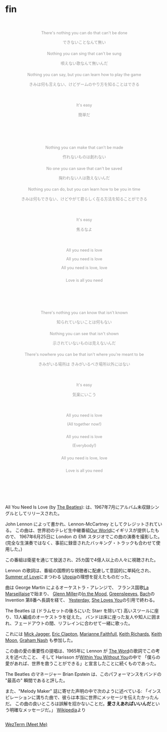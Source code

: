 # fin

<div style="color: #999999; font-size: 90%;">
<div style="text-align: center; margin-top: 4em">
There's nothing you can do that can't be done

できないことなんて無い
</div>

<div style="text-align: center; margin-top: 1.6em">
Nothing you can sing that can't be sung

唄えない歌なんて無いんだ
</div>

<div style="text-align: center; margin-top: 1.6em">
Nothing you can say, but you can learn how to play the game

きみは何も言えない、けどゲームのやり方を知ることはできる
</div>

<div style="text-align: center; margin-top: 4em">
It's easy

簡単だ
</div>

<div style="text-align: center; margin-top: 7em">
Nothing you can make that can't be made

作れないものは創れない
</div>

<div style="text-align: center; margin-top: 1.6em">
No one you can save that can't be saved

掬われない人は救えないんだ
</div>

<div style="text-align: center; margin-top: 1.6em">
Nothing you can do, but you can learn how to be you in time

きみは何もできない、けどやがて君らしく在る方法を知ることができる
</div>

<div style="text-align: center; margin-top: 4em">
It's easy

焦るなよ
</div>

<div style="text-align: center; margin-top: 4em">
All you need is love

All you need is love

All you need is love, love
</div>

<div style="text-align: center; margin-top: 2em">
Love is all you need
</div>

<div style="text-align: center; margin-top: 7em">
There's nothing you can know that isn't known

知られていないことは何もない
</div>

<div style="text-align: center; margin-top: 1.6em">
Nothing you can see that isn't shown

示されていないものは見えないんだ
</div>

<div style="text-align: center; margin-top: 1.6em">
There's nowhere you can be that isn't where you're meant to be

きみがいる場所は きみがいるべき場所以外にはない
</div>

<div style="text-align: center; margin-top: 4em">
It's easy

気楽にいこう
</div>

<div style="text-align: center; margin-top: 4em">
All you need is love

(All together now!)
</div>

<div style="text-align: center; margin-top: 2em">
All you need is love

(Everybody!)
</div>

<div style="text-align: center; margin-top: 2em">
All you need is love, love
</div>

<div style="text-align: center; margin-top: 2em">
Love is all you need
</div>
</div>

<div style="margin-top:7em"></div>

<div class="ft-definition">
<p>All You Need Is Love (by <a href="https://en.wikipedia.org/wiki/The_Beatles">The Beatles</a>):
は、1967年7月にアルバム未収録シングルとしてリリースされた。</p>
<p>John Lennon によって書かれ、Lennon-McCartney としてクレジットされている。
この曲は、世界初のテレビ生中継番組<a href="https://en.wikipedia.org/wiki/Our_World_(1967_TV_program)">Our World</a>にイギリスが提供したもので、
1967年6月25日に London の EMI スタジオでこの曲の演奏を撮影した。
(完全な生演奏ではなく、事前に録音されたバッキング・トラックも合わせて使用した。)</p>
<p>この番組は衛星を通じて放送され、25カ国で4億人以上の人々に視聴された。</p>
</div>

<div class="ft-definition">
<p>Lennon の歌詞は、番組の国際的な視聴者に配慮して意図的に単純化され、
<a href="https://en.wikipedia.org/wiki/Summer_of_Love">Summer of Love</a>にまつわる
<a href="https://en.wikipedia.org/wiki/Utopia">Utopia</a>の理想を捉えたものだった。</p>
<p>曲は George Martin によるオーケストラ・アレンジで、
フランス国歌<a href="https://en.wikipedia.org/wiki/La_Marseillaise">La Marseillaise</a>で始まり、
<a href="https://en.wikipedia.org/wiki/Glenn_Miller">Glenn Miller</a>の<a href="https://en.wikipedia.org/wiki/In_the_Mood">In the Mood</a>,
<a href="https://en.wikipedia.org/wiki/Greensleeves">Greensleeves</a>,
<a href="https://en.wikipedia.org/wiki/Johann_Sebastian_Bach">Bach</a>の Invention 第8番ヘ長調を経て、
<a href="https://en.wikipedia.org/wiki/Yesterday_(song)">Yesterday</a>,
<a href="https://en.wikipedia.org/wiki/She_Loves_You">She Loves You</a>の引用で終わる。</p>
</div>

<div class="ft-definition">
<p>The Beatles は (ドラムセットの後ろにいた Starr を除いて) 高いスツールに座り、13人編成のオーケストラを従えた。
バンドは床に座った友人や知人に囲まれ、フェードアウトの間、リフレインに合わせて一緒に歌った。</p>
<p>これには
<a href="https://en.wikipedia.org/wiki/Mick_Jagger">Mick Jagger</a>,
<a href="https://en.wikipedia.org/wiki/Eric_Clapton">Eric Clapton</a>,
<a href="https://en.wikipedia.org/wiki/Marianne_Faithfull">Marianne Faithfull</a>,
<a href="https://en.wikipedia.org/wiki/Keith_Richards">Keith Richards</a>,
<a href="https://en.wikipedia.org/wiki/Keith_Moon">Keith Moon</a>,
<a href="https://en.wikipedia.org/wiki/Graham_Nash">Graham Nash</a>
も参加した。
</p>
</div>

<div class="ft-definition">
<p>この曲の愛の重要性の提唱は、1965年に Lennon が
<a href="https://en.wikipedia.org/wiki/The_Word_(song)">The Word</a>の歌詞でこの考えを述べたこと、
そして Harisson が<a href="https://en.wikipedia.org/wiki/Within_You_Without_You">Within You Without You</a>の中で
「僕らの愛があれば、世界を救うことができる」と宣言したことに続くものであった。</p>
</div>

<div class="ft-definition">
<p>The Beatles のマネージャー Brian Epstein は、このパフォーマンスをバンドの "最高の" 瞬間であると評した。</p>
<p>また、"Melody Maker" 誌に寄せた声明の中で次のように述べている:
「インスピレーションに満ちた曲で、彼らは本当に世界にメッセージを伝えたかったんだ。
この曲の良いところは誤解を招かないことだ。<strong>愛さえあればいいんだ</strong>という明確なメッセージだ。」
<a href="https://en.wikipedia.org/wiki/All_You_Need_Is_Love">Wikipedia</a>より</p>
</div>

<div style="margin-top:2em"></div>
<nav id="nav-wrapper" aria-label="Page navigation">
  <a rel="prev" href="outro/wezterm-meet-me.html" class="chapters" id="prev" aria-label="Previous chapter: WezTerm (Meet Me)">
    <div class="icon-prev fa-icon"></div>
    WezTerm (Meet Me)
  </a>
</nav>

<div style="margin-top:140em"></div>

![風の電話1](img/denwa1.webp)

![風の電話2](img/denwa2.webp)

父と母へ捧ぐ
{{footnote: [風の電話](https://bell-gardia.jp/guide/kaze-no-denwa/)}}
{{footnote: [風の電話 (映画)](https://ja.wikipedia.org/wiki/風の電話_(映画)) }}
